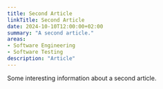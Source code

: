 ```yaml
---
title: Second Article
linkTitle: Second Article
date: 2024-10-10T12:00:00+02:00
summary: "A second article."
areas:
- Software Engineering
- Software Testing
description: "Article"
---
```


Some interesting information about a second article.